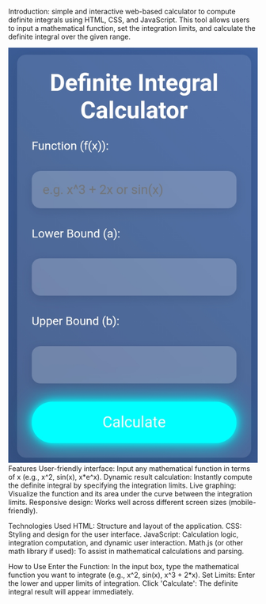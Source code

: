 Introduction: simple and interactive web-based calculator to compute definite integrals using HTML, CSS, and JavaScript. This tool allows users to input a mathematical function, set the integration limits, and calculate the definite integral over the given range.
<div align="center">
  <img src="Screenshot_2025-06-14-16-52-17-89_439a3fec0400f8974d35eed09a31f914.jpg" alt="DevOpsShack Banner">
</div>
Features
User-friendly interface: Input any mathematical function in terms of x (e.g., x^2, sin(x), x*e^x).
Dynamic result calculation: Instantly compute the definite integral by specifying the integration limits.
Live graphing: Visualize the function and its area under the curve between the integration limits.
Responsive design: Works well across different screen sizes (mobile-friendly).

Technologies Used
HTML: Structure and layout of the application.
CSS: Styling and design for the user interface.
JavaScript: Calculation logic, integration computation, and dynamic user interaction.
Math.js (or other math library if used): To assist in mathematical calculations and parsing.


How to Use
Enter the Function: In the input box, type the mathematical function you want to integrate (e.g., x^2, sin(x), x^3 + 2*x).
Set Limits: Enter the lower and upper limits of integration.
Click 'Calculate': The definite integral result will appear immediately.
